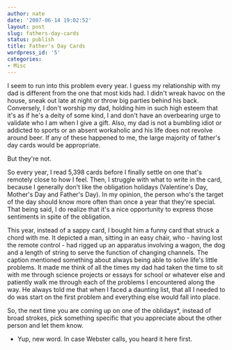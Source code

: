 ```yaml
---
author: nate
date: '2007-06-14 19:02:52'
layout: post
slug: fathers-day-cards
status: publish
title: Father's Day Cards
wordpress_id: '5'
categories:
- Misc
---
```


I seem to run into this problem every year.  I guess my relationship with my dad is different from the one that most kids had.  I didn't wreak havoc on the house, sneak out late at night or throw big parties behind his back.  Conversely, I don't worship my dad, holding him in such high esteem that it's as if he's a deity of some kind, I and don't have an overbearing urge to validate who I am when I give a gift.  Also, my dad is not a bumbling idiot or addicted to sports or an absent workaholic and his life does not revolve around beer.  If any of these happened to me, the large majority of father's day cards would be appropriate.

But they're not.

So every year, I read 5,398 cards before I finally settle on one that's remotely close to how I feel.  Then, I struggle with what to write in the card, because I generally don't like the obligation holidays (Valentine's Day, Mother's Day and Father's Day).  In my opinion, the person who's the target of the day should know more often than once a year that they're special.  That being said, I do realize that it's a nice opportunity to express those sentiments in spite of the obligation.

This year, instead of a sappy card, I bought him a funny card that struck a chord with me. It depicted a man, sitting in an easy chair, who - having lost the remote control - had rigged up an apparatus involving a wagon, the dog and a length of string to serve the function of changing channels.  The caption mentioned something about always being able to solve life's little problems.   It made me think of all the times my dad had taken the time to sit with me through science projects or essays for school or whatever else and patiently walk me through each of the problems I encountered along the way.  He always told me that when I faced a daunting list, that all I needed to do was start on the first problem and everything else would fall into place.

So, the next time you are coming up on one of the oblidays*, instead of broad strokes, pick something specific that you appreciate about the other person and let them know.

* Yup, new word. In case Webster calls, you heard it here first.